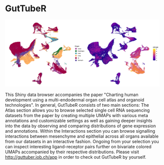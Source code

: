 # GutTubeR

![alt text](www/guttuber_example.png "UMAPs with annotation for organ and expression of EPCAM")

This Shiny data browser accompanies the paper "Charting human development using a multi-endodermal organ cell atlas and organoid technologies". In general, GutTubeR consists of two main sections: The Atlas section allows you to browse selected single cell RNA sequencing datasets from the paper by creating multiple UMAPs with various meta annotations and customizable settings as well as gaining deeper insights into the data by observing and comparing distributions of gene expression and annotations. Within the Interactions section you can browse signalling interactions between mesenchyme and epithelial across all organs available from our datasets in an interactive fashion. Ongoing from your selection you can inspect interesting ligand-receptor pairs further on bivariate colored UMAPs accompanied by their respective distributions. Please visit <http://guttuber.iob.ch/app> in order to check out GutTubeR by yourself. 


